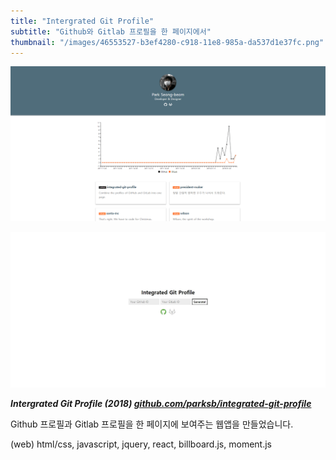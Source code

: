 ```yaml
---
title: "Intergrated Git Profile"
subtitle: "Github와 Gitlab 프로필을 한 페이지에서"
thumbnail: "/images/46553527-b3ef4280-c918-11e8-985a-da537d1e37fc.png"
---
```


![](/images/46553527-b3ef4280-c918-11e8-985a-da537d1e37fc.webp)

![](/images/46553529-b3ef4280-c918-11e8-832b-04c459ad7eb7.jpg)

_**Intergrated Git Profile (2018) [github.com/parksb/integrated-git-profile](https://github.com/parksb/integrated-git-profile)**_

Github 프로필과 Gitlab 프로필을 한 페이지에 보여주는 웹앱을 만들었습니다.

(web) html/css, javascript, jquery, react, billboard.js, moment.js
